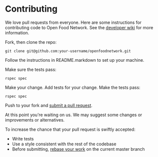 # Contributing

We love pull requests from everyone. Here are some instructions for
contributing code to Open Food Network. See the [developer wiki](https://github.com/openfoodfoundation/openfoodnetwork/wiki) for more information.

Fork, then clone the repo:

    git clone git@github.com:your-username/openfoodnetwork.git

Follow the instructions in README.markdown to set up your machine.

Make sure the tests pass:

    rspec spec

Make your change. Add tests for your change. Make the tests pass:

    rspec spec

Push to your fork and [submit a pull request][pr].

[pr]: https://github.com/openfoodfoundation/openfoodnetwork/compare/

At this point you're waiting on us. We may suggest some changes or
improvements or alternatives.

To increase the chance that your pull request is swiftly accepted:

* Write tests
* Use a style consistent with the rest of the codebase
* Before submitting, [rebase your work][rebase] on the current master branch

[rebase]: https://www.atlassian.com/git/tutorials/merging-vs-rebasing/workflow-walkthrough
